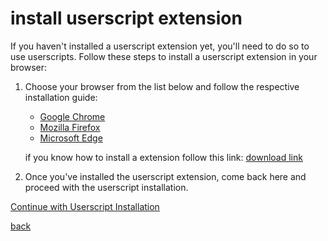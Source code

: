 # install userscript extension
If you haven't installed a userscript extension yet, you'll need to do so to use userscripts. Follow these steps to install a userscript extension in your browser:

1. Choose your browser from the list below and follow the respective installation guide:
   - [Google Chrome](all-userscript-extension.md)
   - [Mozilla Firefox](all-userscript-extension.md)
   - [Microsoft Edge](all-userscript-extension.md)

   if you know how to install a extension follow this link:
   [download link](https://violentmonkey.github.io/)

2. Once you've installed the userscript extension, come back here and proceed with the userscript installation.

[Continue with Userscript Installation](../userscripts/add-userscript.md)

[back](../start.md)
